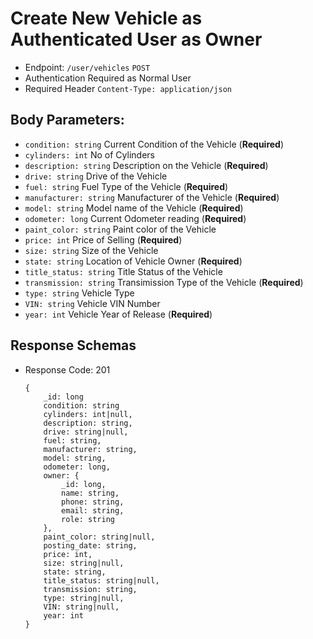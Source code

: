 # Create New Vehicle as Authenticated User as Owner
- Endpoint: `/user/vehicles` `POST`
- Authentication Required as Normal User
- Required Header `Content-Type: application/json`
## Body Parameters:
- `condition: string` Current Condition of the Vehicle (**Required**)
- `cylinders: int` No of Cylinders
- `description: string` Description on the Vehicle (**Required**)
- `drive: string` Drive of the Vehicle
- `fuel: string` Fuel Type of the Vehicle (**Required**)
- `manufacturer: string` Manufacturer of the Vehicle (**Required**)
- `model: string` Model name of the Vehicle (**Required**)
- `odometer: long` Current Odometer reading (**Required**)
- `paint_color: string` Paint color of the Vehicle
- `price: int` Price of Selling (**Required**)
- `size: string` Size of the Vehicle
- `state: string` Location of Vehicle Owner (**Required**)
- `title_status: string` Title Status of the Vehicle
- `transmission: string` Transimission Type of the Vehicle (**Required**)
- `type: string` Vehicle Type
- `VIN: string` Vehicle VIN Number
- `year: int` Vehicle Year of Release (**Required**)
## Response Schemas
- Response Code: 201
    ```
    {
        _id: long
        condition: string  
        cylinders: int|null, 
        description: string, 
        drive: string|null, 
        fuel: string, 
        manufacturer: string, 
        model: string, 
        odometer: long, 
        owner: {
            _id: long,
            name: string,
            phone: string,
            email: string,
            role: string
        },
        paint_color: string|null,
        posting_date: string,
        price: int,
        size: string|null,
        state: string,
        title_status: string|null,
        transmission: string,
        type: string|null,
        VIN: string|null,
        year: int
    }
    ```